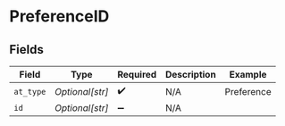 # PreferenceID


## Fields

| Field              | Type               | Required           | Description        | Example            |
| ------------------ | ------------------ | ------------------ | ------------------ | ------------------ |
| `at_type`          | *Optional[str]*    | :heavy_check_mark: | N/A                | Preference         |
| `id`               | *Optional[str]*    | :heavy_minus_sign: | N/A                |                    |